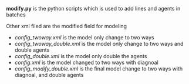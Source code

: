 **modify.py** is the python scripts which is used to add lines and agents in batches

Other xml filed are the modified field for modeling
- *config_twoway.xml* is the model only change to two ways
- *config_twoway_double.xml* is the model only change to two ways and double agents
- *config_double.xml* is the model only double the agents
- *config.xml* is the model changed to two ways with diagnoal
- *config_modify_double.xml* is the final model change to two ways with diagnoal, and double agents
